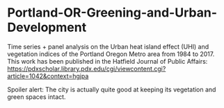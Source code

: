 # Portland-OR-Greening-and-Urban-Development
Time series + panel analysis on the Urban heat island effect (UHI) and vegetation indices of the Portland Oregon Metro area from 1984 to 2017. 
This work has been published in the Hatfield Journal of Public Affairs: https://pdxscholar.library.pdx.edu/cgi/viewcontent.cgi?article=1042&context=hgjpa

Spoiler alert: The city is actually quite good at keeping its vegetation and green spaces intact.
